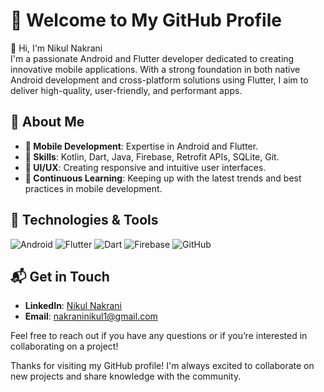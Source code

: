 # 🌟 Welcome to My GitHub Profile

👋 Hi, I'm Nikul Nakrani  
I'm a passionate Android and Flutter developer dedicated to creating innovative mobile applications. With a strong foundation in both native Android development and cross-platform solutions using Flutter, I aim to deliver high-quality, user-friendly, and performant apps.

## 🚀 About Me
- **📱 Mobile Development**: Expertise in Android and Flutter.
- **🔧 Skills**: Kotlin, Dart, Java, Firebase, Retrofit APIs, SQLite, Git.
- **🎨 UI/UX**: Creating responsive and intuitive user interfaces.
- **🔄 Continuous Learning**: Keeping up with the latest trends and best practices in mobile development.

## 🔧 Technologies & Tools

![Android](https://img.shields.io/badge/Android-3DDC84?style=for-the-badge&logo=android&logoColor=white)
![Flutter](https://img.shields.io/badge/Flutter-02569B?style=for-the-badge&logo=flutter&logoColor=white)
![Dart](https://img.shields.io/badge/Dart-0175C2?style=for-the-badge&logo=dart&logoColor=white)
![Firebase](https://img.shields.io/badge/Firebase-FFCA28?style=for-the-badge&logo=firebase&logoColor=white)
![GitHub](https://img.shields.io/badge/GitHub-181717?style=for-the-badge&logo=github&logoColor=white)

## 📬 Get in Touch
- **LinkedIn**: [Nikul Nakrani](https://www.linkedin.com/in/nikulnakrani)
- **Email**: [nakraninikul1@gmail.com](mailto:nakraninikul1@gmail.com)

Feel free to reach out if you have any questions or if you’re interested in collaborating on a project!

Thanks for visiting my GitHub profile! I'm always excited to collaborate on new projects and share knowledge with the community.
